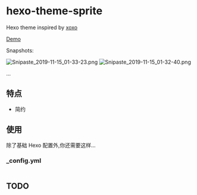 # hexo-theme-sprite

Hexo theme inspired by [xoxo](https://github.com/KevinOfNeu/hexo-theme-xoxo) 

[Demo](http://blog.lion1ou.tech)

Snapshots: 

![Snipaste_2019-11-15_01-33-23.png](https://i.loli.net/2019/11/15/zRorBnDJvlMNptK.png)
![Snipaste_2019-11-15_01-32-40.png](https://i.loli.net/2019/11/15/XVSAwukHCfoN81r.png)

...

## 特点

- 简约


## 使用
除了基础 Hexo 配置外,你还需要这样...

### _config.yml
```yml

```

## TODO

